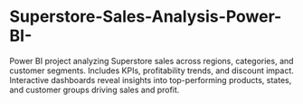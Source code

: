 # Superstore-Sales-Analysis-Power-BI-
Power BI project analyzing Superstore sales across regions, categories, and customer segments. Includes KPIs, profitability trends, and discount impact. Interactive dashboards reveal insights into top-performing products, states, and customer groups driving sales and profit.
